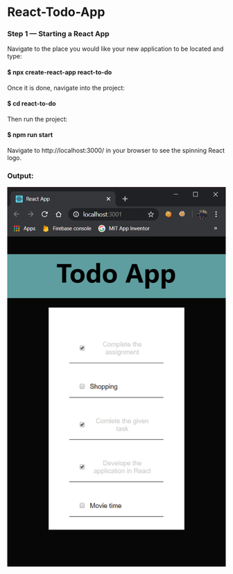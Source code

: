 # React-Todo-App
<h3>Step 1 — Starting a React App</h3>
Navigate to the place you would like your new application to be located and type:

<h4>$ npx create-react-app react-to-do</h4>

Once it is done, navigate into the project:

<h4>$ cd react-to-do</h4>

Then run the project:

<h4>$ npm run start</h4>

Navigate to http://localhost:3000/ in your browser to see the spinning React logo.
<h3>Output:</h3>

![](Todo_app.png)
